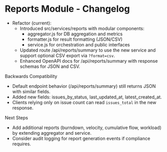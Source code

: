 # Reports Module - Changelog

- Refactor (current):
  - Introduced src/services/reports with modular components:
    - aggregator.js for DB aggregation and metrics
    - formatter.js for result formatting (JSON/CSV)
    - service.js for orchestration and public interfaces
  - Updated route /api/reports/summary to use the new service and support optional CSV export via `?format=csv`.
  - Enhanced OpenAPI docs for /api/reports/summary with response schemas for JSON and CSV.

Backwards Compatibility
- Default endpoint behavior (/api/reports/summary) still returns JSON with similar fields.
- Added new fields: issues_by_status, last_updated_at, latest_created_at.
- Clients relying only on issue count can read `issues_total` in the new response.

Next Steps
- Add additional reports (burndown, velocity, cumulative flow, workload) by extending aggregator and service.
- Consider audit logging for report generation events if compliance requires.
